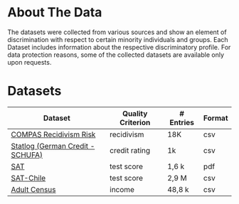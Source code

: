# About The Data

The datasets were collected from various sources and show an element of discrimination with respect to certain minority individuals and groups. Each Dataset includes information about the respective discriminatory profile. For data protection reasons, some of the collected datasets are available only upon requests.


<h1><a name ="datasets"> Datasets </a></h1>

| Dataset                          	                            | Quality Criterion 	| # Entries 	| Format |
|----------------------------------	                            |-------------------	|-----------	|--------|
| [COMPAS Recidivism Risk](Compas.html)           	| recidivism        	| 18K    	    | csv |
| [Statlog (German Credit -SCHUFA)](Schufa.html) 	| credit rating     	| 1k        	| csv |
| [SAT](SAT.html)                              	| test score        	| 1,6 k 	    | pdf |
| [SAT-Chile](SATChile.html)                       | test score            | 2,9 M         | csv |
| [Adult Census ](censusincome.html)               | income                | 48,8 k        | csv |

